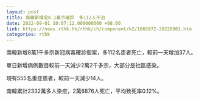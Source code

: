 ```yaml
---
layout: post
title: 南韓新增逾8.1萬宗確診　多112人不治
date: 2022-09-01 10:07:12.000000000 +08:00
link: https://news.rthk.hk/rthk/ch/component/k2/1665072-20220901.htm
categories: rthk
---
```


南韓新增8萬1千多宗新冠病毒確診個案，多112名患者死亡，較前一天增加37人。

單日新增病例數目較前一天減少2萬2千多宗，大部分是社區感染。

現有555名重症患者，較前一天減少14人。

南韓累計2332萬多人染疫，2萬6876人死亡，平均致死率0.12%。
